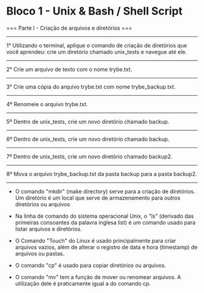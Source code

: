 # Bloco 1 - Unix & Bash / Shell Script

=== Parte I - Criação de arquivos e diretórios ===

----------------------------------------------------

1° Utilizando o terminal, aplique o comando de criação de diretórios que você aprendeu: crie um diretório chamado unix_tests e navegue até ele.

-----------------------------------------------------

2° Crie um arquivo de texto com o nome trybe.txt.

-----------------------------------------------------

3° Crie uma cópia do arquivo trybe.txt com nome trybe_backup.txt.

-----------------------------------------------------

4º Renomeie o arquivo trybe.txt.

-----------------------------------------------------

5º Dentro de unix_tests, crie um novo diretório chamado backup.

-----------------------------------------------------

6º Dentro de unix_tests, crie um novo diretório chamado backup.

-----------------------------------------------------

7º Dentro de unix_tests, crie um novo diretório chamado backup2.

-----------------------------------------------------

8º Mova o arquivo trybe_backup.txt da pasta backup para a pasta backup2.

-----------------------------------------------------


* O comando "mkdir" (make directory) serve para a criação de diretórios. Um diretório é um local que serve de armazenamento para outros diretórios ou arquivos

* Na linha de comando do sistema operacional Unix, o "ls" (derivado das primeiras consoantes da palavra inglesa list) é um comando usado para listar arquivos e diretórios.

* O Comando "Touch" do Linux é usado principalmente para criar arquivos vazios, além de alterar o registro de data e hora (timestamp) de arquivos ou pastas. 

* O comando "cp" é usado para copiar diretórios ou arquivos.

* O comando "mv" tem a função de mover ou renomear arquivos. A utilização dele é praticamente igual a do comando cp.

